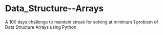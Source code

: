 # Data_Structure--Arrays
A 100 days challenge to maintain streak for solving at minimum 1 problem of Data Structure Arrays using Python.
